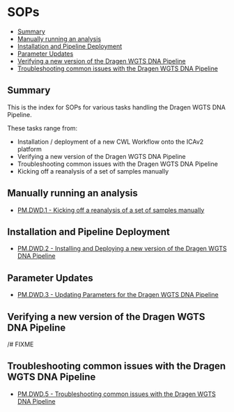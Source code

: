 # SOPs

- [Summary](#summary)
- [Manually running an analysis](#manually-running-an-analysis)
- [Installation and Pipeline Deployment](#installation-and-pipeline-deployment)
- [Parameter Updates](#parameter-updates)
- [Verifying a new version of the Dragen WGTS DNA Pipeline](#verifying-a-new-version-of-the-dragen-wgts-dna-pipeline)
- [Troubleshooting common issues with the Dragen WGTS DNA Pipeline](#troubleshooting-common-issues-with-the-dragen-wgts-dna-pipeline)


## Summary

This is the index for SOPs for various tasks handling the Dragen WGTS DNA Pipeline.

These tasks range from:
* Installation / deployment of a new CWL Workflow onto the ICAv2 platform
* Verifying a new version of the Dragen WGTS DNA Pipeline
* Troubleshooting common issues with the Dragen WGTS DNA Pipeline
* Kicking off a reanalysis of a set of samples manually

## Manually running an analysis

* [PM.DWD.1 - Kicking off a reanalysis of a set of samples manually](PM.DWD.1/PM.DWD.1-ManualPipelineExecution.md)

## Installation and Pipeline Deployment

* [PM.DWD.2 - Installing and Deploying a new version of the Dragen WGTS DNA Pipeline](PM.DWD.2/PM.DWD.2-NewDragenWgtsDnaPipelineDeployment.md)

## Parameter Updates

* [PM.DWD.3 - Updating Parameters for the Dragen WGTS DNA Pipeline](PM.DWD.3/PM.DWD.3-UpdatingPipelineParameters.md)

## Verifying a new version of the Dragen WGTS DNA Pipeline

/# FIXME

## Troubleshooting common issues with the Dragen WGTS DNA Pipeline

* [PM.DWD.5 - Troubleshooting common issues with the Dragen WGTS DNA Pipeline](PM.DWD.5/PM.DWD.5-TroubleShooting.md)
